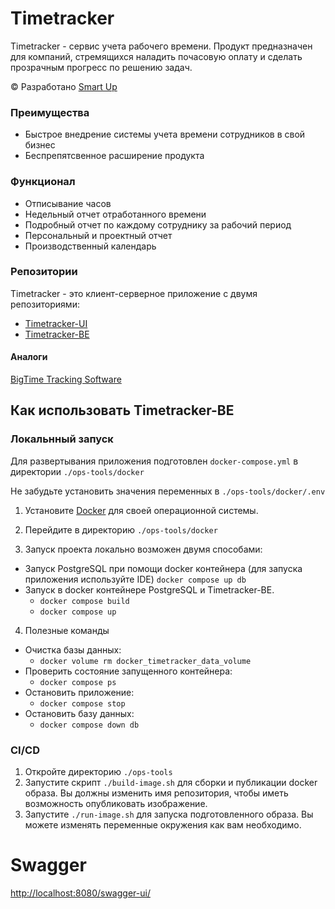 # Timetracker
Timetracker - сервис учета рабочего времени. Продукт предназначен для компаний, стремящихся наладить почасовую оплату и сделать прозрачным прогресс по решению задач.

&copy; Разработано [Smart Up](https://smartup.ru/ "Smartup")

### Преимущества
- Быстрое внедрение системы учета времени сотрудников в свой бизнес
- Беспрепятсвенное расширение продукта

### Функционал
- Отписывание часов
- Недельный отчет отработанного времени
- Подробный отчет по каждому сотруднику за рабочий период
- Персональный и проектный отчет
- Производственный календарь

### Репозитории
Timetracker - это клиент-серверное приложение с двумя репозиториями:
- [Timetracker-UI](https://gitlab.smartup.ru/time-tracker-project/time-tracker-ui "Timetracker-UI")
- [Timetracker-BE](https://gitlab.smartup.ru/time-tracker-project/time-tracker "Timetracker-BE")

#### Аналоги
[BigTime Tracking Software](https://www.bigtime.net/features/time-and-expense-tracking-software/)

## Как использовать Timetracker-BE

### Локальнный запуск
Для развертывания приложения подготовлен ``docker-compose.yml`` в директории ``./ops-tools/docker``

Не забудьте установить значения переменных в `./ops-tools/docker/.env`

1) Установите [Docker](https://docs.docker.com/engine/install/ "Docker") для своей операционной системы.

2) Перейдите в директорию ``./ops-tools/docker``

3) Запуск проекта локально возможен двумя способами:
- Запуск PostgreSQL при помощи docker контейнера (для запуска приложения используйте IDE) ``docker compose up db``
- Запуск в docker контейнере PostgreSQL и  Timetracker-BE.
  - ``docker compose build``
  - ``docker compose up``

4) Полезные команды
- Очистка базы данных:
  - ``docker volume rm docker_timetracker_data_volume``
- Проверить состояние запущенного контейнера:
  - ``docker compose ps``
- Остановить приложение:
  - ``docker compose stop``
- Остановить базу данных:
  - ``docker compose down db``

### CI/CD
1) Откройте директорию ``./ops-tools``
2) Запустите скрипт ``./build-image.sh`` для сборки и публикации docker образа. Вы должны изменить имя репозитория, чтобы иметь возможность опубликовать изображение.
3) Запустите ``./run-image.sh`` для запуска подготовленного образа. Вы можете изменять переменные окружения как вам необходимо.

# Swagger

[http://localhost:8080/swagger-ui/](http://localhost:8080/swagger-ui/)